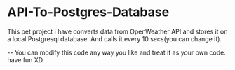 # API-To-Postgres-Database
This pet project i have converts data from OpenWeather API and stores it on a local Postgresql database. And calls it every 10 secs(you can change it).

-- You can modify this code any way you like and treat it as your own code. have fun XD
